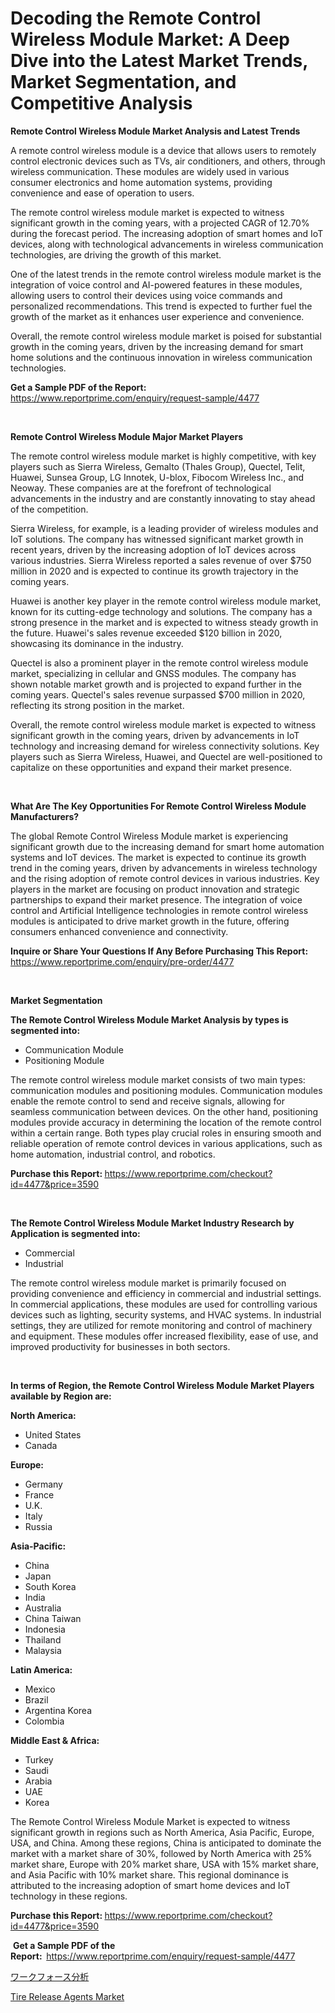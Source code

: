 <p><h1>Decoding the Remote Control Wireless Module Market: A Deep Dive into the Latest Market Trends, Market Segmentation, and Competitive Analysis</h1></p><p><strong>Remote Control Wireless Module Market Analysis and Latest Trends</strong></p>
<p><p>A remote control wireless module is a device that allows users to remotely control electronic devices such as TVs, air conditioners, and others, through wireless communication. These modules are widely used in various consumer electronics and home automation systems, providing convenience and ease of operation to users.</p><p>The remote control wireless module market is expected to witness significant growth in the coming years, with a projected CAGR of 12.70% during the forecast period. The increasing adoption of smart homes and IoT devices, along with technological advancements in wireless communication technologies, are driving the growth of this market.</p><p>One of the latest trends in the remote control wireless module market is the integration of voice control and AI-powered features in these modules, allowing users to control their devices using voice commands and personalized recommendations. This trend is expected to further fuel the growth of the market as it enhances user experience and convenience.</p><p>Overall, the remote control wireless module market is poised for substantial growth in the coming years, driven by the increasing demand for smart home solutions and the continuous innovation in wireless communication technologies.</p></p>
<p><strong>Get a Sample PDF of the Report:&nbsp;</strong> <a href="https://www.reportprime.com/enquiry/request-sample/4477">https://www.reportprime.com/enquiry/request-sample/4477</a></p>
<p>&nbsp;</p>
<p><strong>Remote Control Wireless Module Major Market Players</strong></p>
<p><p>The remote control wireless module market is highly competitive, with key players such as Sierra Wireless, Gemalto (Thales Group), Quectel, Telit, Huawei, Sunsea Group, LG Innotek, U-blox, Fibocom Wireless Inc., and Neoway. These companies are at the forefront of technological advancements in the industry and are constantly innovating to stay ahead of the competition.</p><p>Sierra Wireless, for example, is a leading provider of wireless modules and IoT solutions. The company has witnessed significant market growth in recent years, driven by the increasing adoption of IoT devices across various industries. Sierra Wireless reported a sales revenue of over $750 million in 2020 and is expected to continue its growth trajectory in the coming years.</p><p>Huawei is another key player in the remote control wireless module market, known for its cutting-edge technology and solutions. The company has a strong presence in the market and is expected to witness steady growth in the future. Huawei's sales revenue exceeded $120 billion in 2020, showcasing its dominance in the industry.</p><p>Quectel is also a prominent player in the remote control wireless module market, specializing in cellular and GNSS modules. The company has shown notable market growth and is projected to expand further in the coming years. Quectel's sales revenue surpassed $700 million in 2020, reflecting its strong position in the market.</p><p>Overall, the remote control wireless module market is expected to witness significant growth in the coming years, driven by advancements in IoT technology and increasing demand for wireless connectivity solutions. Key players such as Sierra Wireless, Huawei, and Quectel are well-positioned to capitalize on these opportunities and expand their market presence.</p></p>
<p>&nbsp;</p>
<p><strong>What Are The Key Opportunities For Remote Control Wireless Module Manufacturers?</strong></p>
<p><p>The global Remote Control Wireless Module market is experiencing significant growth due to the increasing demand for smart home automation systems and IoT devices. The market is expected to continue its growth trend in the coming years, driven by advancements in wireless technology and the rising adoption of remote control devices in various industries. Key players in the market are focusing on product innovation and strategic partnerships to expand their market presence. The integration of voice control and Artificial Intelligence technologies in remote control wireless modules is anticipated to drive market growth in the future, offering consumers enhanced convenience and connectivity.</p></p>
<p><strong>Inquire or Share Your Questions If Any Before Purchasing This Report:</strong> <a href="https://www.reportprime.com/enquiry/pre-order/4477">https://www.reportprime.com/enquiry/pre-order/4477</a></p>
<p>&nbsp;</p>
<p><strong>Market Segmentation</strong></p>
<p><strong>The Remote Control Wireless Module Market Analysis by types is segmented into:</strong></p>
<p><ul><li>Communication Module</li><li>Positioning Module</li></ul></p>
<p><p>The remote control wireless module market consists of two main types: communication modules and positioning modules. Communication modules enable the remote control to send and receive signals, allowing for seamless communication between devices. On the other hand, positioning modules provide accuracy in determining the location of the remote control within a certain range. Both types play crucial roles in ensuring smooth and reliable operation of remote control devices in various applications, such as home automation, industrial control, and robotics.</p></p>
<p><strong>Purchase this Report:&nbsp;</strong><a href="https://www.reportprime.com/checkout?id=4477&price=3590">https://www.reportprime.com/checkout?id=4477&price=3590</a></p>
<p>&nbsp;</p>
<p><strong>The Remote Control Wireless Module Market Industry Research by Application is segmented into:</strong></p>
<p><ul><li>Commercial</li><li>Industrial</li></ul></p>
<p><p>The remote control wireless module market is primarily focused on providing convenience and efficiency in commercial and industrial settings. In commercial applications, these modules are used for controlling various devices such as lighting, security systems, and HVAC systems. In industrial settings, they are utilized for remote monitoring and control of machinery and equipment. These modules offer increased flexibility, ease of use, and improved productivity for businesses in both sectors.</p></p>
<p>&nbsp;</p>
<p><strong>In terms of Region, the Remote Control Wireless Module Market Players available by Region are:</strong></p>
<p>
    <p> <strong> North America: </strong>
        <ul>
            <li>United States</li>
            <li>Canada</li>
        </ul>
        </p> 
    <p> <strong> Europe: </strong>
        <ul>
            <li>Germany</li>
            <li>France</li>
            <li>U.K.</li>
            <li>Italy</li>
            <li>Russia</li>
        </ul>
        </p> 
    <p> <strong> Asia-Pacific: </strong>
        <ul>
            <li>China</li>
            <li>Japan</li>
            <li>South Korea</li>
            <li>India</li>
            <li>Australia</li>
            <li>China Taiwan</li>
            <li>Indonesia</li>
            <li>Thailand</li>
            <li>Malaysia</li>
        </ul>
        </p> 
    <p> <strong> Latin America: </strong>
        <ul>
            <li>Mexico</li>
            <li>Brazil</li>
            <li>Argentina Korea</li>
            <li>Colombia</li>
        </ul>
        </p> 
    <p> <strong> Middle East & Africa: </strong>
        <ul>
            <li>Turkey</li>
            <li>Saudi</li>
            <li>Arabia</li>
            <li>UAE</li>
            <li>Korea</li>
        </ul>
    </p>
    </p>
<p><p>The Remote Control Wireless Module Market is expected to witness significant growth in regions such as North America, Asia Pacific, Europe, USA, and China. Among these regions, China is anticipated to dominate the market with a market share of 30%, followed by North America with 25% market share, Europe with 20% market share, USA with 15% market share, and Asia Pacific with 10% market share. This regional dominance is attributed to the increasing adoption of smart home devices and IoT technology in these regions.</p></p>
<p><strong>Purchase this Report: </strong><a href="https://www.reportprime.com/checkout?id=4477&price=3590">https://www.reportprime.com/checkout?id=4477&price=3590</a></p>
<p>&nbsp;<strong>Get a Sample PDF of the Report:&nbsp;&nbsp;</strong><a href="https://www.reportprime.com/enquiry/request-sample/4477">https://www.reportprime.com/enquiry/request-sample/4477</a></p>
<p><strong></strong></p>
<p><p><a href="https://medium.com/@alioukaye1/%E5%8A%B4%E5%83%8D%E5%8A%9B%E5%88%86%E6%9E%90%E5%B8%82%E5%A0%B4%E3%81%AE%E8%A6%8F%E6%A8%A1%E3%81%A8%E5%B8%82%E5%A0%B4%E5%8B%95%E5%90%91-%E5%AE%8C%E5%85%A8%E3%81%AA%E6%A5%AD%E7%95%8C%E6%A6%82%E8%A6%81-2024%E5%B9%B4%E3%81%8B%E3%82%892031%E5%B9%B4-d1b9489a3ae2">ワークフォース分析</a></p><p><a href="https://woozy-pyroraptor-a1f.notion.site/Tire-Release-Agents-Market-with-the-goal-of-estimating-the-market-size-and-future-growth-potential-o-d12fe64dc18a45cc9ef0ecd69d3b3336">Tire Release Agents Market</a></p></p>